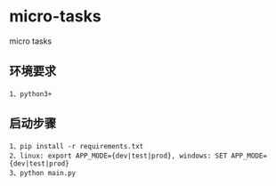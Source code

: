 # micro-tasks
micro tasks

## 环境要求
```
1、python3+
```

## 启动步骤
```
1、pip install -r requirements.txt
2、linux: export APP_MODE={dev|test|prod}, windows: SET APP_MODE={dev|test|prod}
3、python main.py
```